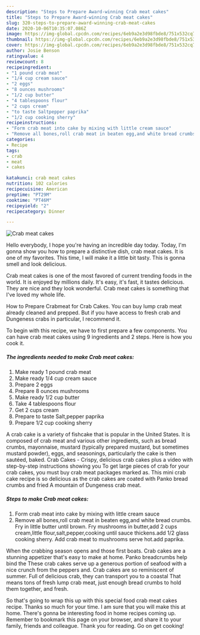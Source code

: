 ```yaml
---
description: "Steps to Prepare Award-winning Crab meat cakes"
title: "Steps to Prepare Award-winning Crab meat cakes"
slug: 320-steps-to-prepare-award-winning-crab-meat-cakes
date: 2020-10-06T10:35:07.086Z
image: https://img-global.cpcdn.com/recipes/6eb9a2e3d98fbde8/751x532cq70/crab-meat-cakes-recipe-main-photo.jpg
thumbnail: https://img-global.cpcdn.com/recipes/6eb9a2e3d98fbde8/751x532cq70/crab-meat-cakes-recipe-main-photo.jpg
cover: https://img-global.cpcdn.com/recipes/6eb9a2e3d98fbde8/751x532cq70/crab-meat-cakes-recipe-main-photo.jpg
author: Josie Benson
ratingvalue: 4
reviewcount: 8
recipeingredient:
- "1 pound crab meat"
- "1/4 cup cream sauce"
- "2 eggs"
- "8 ounces mushrooms"
- "1/2 cup butter"
- "4 tablespoons flour"
- "2 cups cream"
- "to taste Saltpepper paprika"
- "1/2 cup cooking sherry"
recipeinstructions:
- "Form crab meat into cake by mixing with little cream sauce"
- "Remove all bones,roll crab meat in beaten egg,and white bread crumbs. Fry in little butter until brown. Fry mushrooms in butter,add 2 cups cream,little flour,salt,pepper,cooking until sauce thickens.add 1/2 glass cooking sherry. Add crab meat to mushrooms serve hot.add paprika."
categories:
- Recipe
tags:
- crab
- meat
- cakes

katakunci: crab meat cakes 
nutrition: 102 calories
recipecuisine: American
preptime: "PT29M"
cooktime: "PT46M"
recipeyield: "2"
recipecategory: Dinner

---
```



![Crab meat cakes](https://img-global.cpcdn.com/recipes/6eb9a2e3d98fbde8/751x532cq70/crab-meat-cakes-recipe-main-photo.jpg)

Hello everybody, I hope you're having an incredible day today. Today, I'm gonna show you how to prepare a distinctive dish, crab meat cakes. It is one of my favorites. This time, I will make it a little bit tasty. This is gonna smell and look delicious.

Crab meat cakes is one of the most favored of current trending foods in the world. It is enjoyed by millions daily. It's easy, it's fast, it tastes delicious. They are nice and they look wonderful. Crab meat cakes is something that I've loved my whole life.

How to Prepare Crabmeat for Crab Cakes. You can buy lump crab meat already cleaned and prepped. But if you have access to fresh crab and Dungeness crabs in particular, I recommend it.


To begin with this recipe, we have to first prepare a few components. You can have crab meat cakes using 9 ingredients and 2 steps. Here is how you cook it.

<!--inarticleads1-->

##### The ingredients needed to make Crab meat cakes:

1. Make ready 1 pound crab meat
1. Make ready 1/4 cup cream sauce
1. Prepare 2 eggs
1. Prepare 8 ounces mushrooms
1. Make ready 1/2 cup butter
1. Take 4 tablespoons flour
1. Get 2 cups cream
1. Prepare to taste Salt,pepper paprika
1. Prepare 1/2 cup cooking sherry


A crab cake is a variety of fishcake that is popular in the United States. It is composed of crab meat and various other ingredients, such as bread crumbs, mayonnaise, mustard (typically prepared mustard, but sometimes mustard powder), eggs, and seasonings, particularly the cake is then sautéed, baked. Crab Cakes - Crispy, delicious crab cakes plus a video with step-by-step instructions showing you To get large pieces of crab for your crab cakes, you must buy crab meat packages marked as. This mini crab cake recipe is so delicious as the crab cakes are coated with Panko bread crumbs and fried A mountain of Dungeness crab meat. 

<!--inarticleads2-->

##### Steps to make Crab meat cakes:

1. Form crab meat into cake by mixing with little cream sauce
1. Remove all bones,roll crab meat in beaten egg,and white bread crumbs. Fry in little butter until brown. Fry mushrooms in butter,add 2 cups cream,little flour,salt,pepper,cooking until sauce thickens.add 1/2 glass cooking sherry. Add crab meat to mushrooms serve hot.add paprika.


When the crabbing season opens and those first boats. Crab cakes are a stunning appetizer that&#39;s easy to make at home. Panko breadcrumbs help bind the These crab cakes serve up a generous portion of seafood with a nice crunch from the peppers and. Crab cakes are so reminiscent of summer. Full of delicious crab, they can transport you to a coastal That means tons of fresh lump crab meat, just enough bread crumbs to hold them together, and fresh. 

So that's going to wrap this up with this special food crab meat cakes recipe. Thanks so much for your time. I am sure that you will make this at home. There's gonna be interesting food in home recipes coming up. Remember to bookmark this page on your browser, and share it to your family, friends and colleague. Thank you for reading. Go on get cooking!
